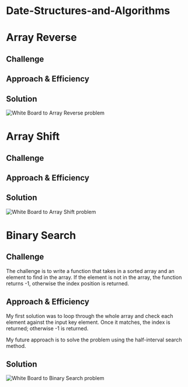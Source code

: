 # Date-Structures-and-Algorithms

# Array Reverse
## Challenge
## Approach & Efficiency
## Solution
![White Board to Array Reverse problem](assests/array_reverse.JPG)

# Array Shift
## Challenge
## Approach & Efficiency
## Solution
![White Board to Array Shift problem](/assests/array_shift.JPG)

# Binary Search 
## Challenge
The challenge is to write a function that takes in a sorted array and an element to find in the array. If the element is not in the array, the function returns -1, otherwise the index position is returned. 

## Approach & Efficiency
My first solution was to loop through the whole array and check each element against the input key element. Once it matches, the index is returned; otherwise -1 is returned. 

My future approach is to solve the problem using the half-interval search method.

## Solution
![White Board to Binary Search problem](/assests/array_binary_search.JPG)
